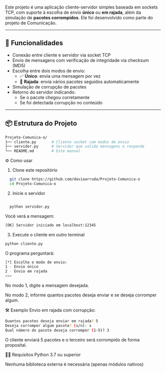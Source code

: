 Este projeto é uma aplicação cliente-servidor simples baseada em sockets TCP, com suporte à escolha de envio **único** ou **em rajada**, além da simulação de **pacotes corrompidos**. Ele foi desenvolvido como parte do projeto de Comunicação.

---

## 🚀 Funcionalidades

- Conexão entre cliente e servidor via socket TCP
- Envio de mensagens com verificação de integridade via checksum (MD5)
- Escolha entre dois modos de envio:
  - ✅ **Único**: envia uma mensagem por vez
  - 🚀 **Rajada**: envia vários pacotes seguidos automaticamente
- Simulação de corrupção de pacotes
- Retorno do servidor indicando:
  - Se o pacote chegou corretamente
  - Se foi detectada corrupção no conteúdo

---

## 📦 Estrutura do Projeto

```bash
Projeto-Comunica-o/
├── cliente.py       # Cliente socket com modos de envio
├── servidor.py      # Servidor que valida mensagens e responde
└── README.md        # Este manual
```

⚙️ Como usar
1. Clone este repositório

```bash
  git clone https://github.com/daviaarruda/Projeto-Comunica-o
  cd Projeto-Comunica-o
```
2. Inicie o servidor
 ```bash

   python servidor.py
```
Você verá a mensagem:

```bash
[OK] Servidor iniciado em localhost:12345
```
3. Execute o cliente em outro terminal

```bash
python cliente.py
```
O programa perguntará:

```bash
[*] Escolha o modo de envio:
1 - Envio único
2 - Envio em rajada
>>>
```
No modo 1, digite a mensagem desejada.

No modo 2, informe quantos pacotes deseja enviar e se deseja corromper algum.

🛠 Exemplo
Envio em rajada com corrupção:
```bash
Quantos pacotes deseja enviar em rajada? 5
Deseja corromper algum pacote? (s/n): s
Qual número do pacote deseja corromper (1-5)? 3
```
O cliente enviará 5 pacotes e o terceiro será corrompido de forma proposital.

👨‍💻 Requisitos
Python 3.7 ou superior

Nenhuma biblioteca externa é necessária (apenas módulos nativos)





